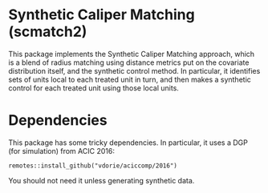 # Synthetic Caliper Matching (scmatch2)

This package implements the Synthetic Caliper Matching approach, which is a blend of radius matching using distance metrics put on the covariate distribution itself, and the synthetic control method.
In particular, it identifies sets of units local to each treated unit in turn, and then makes a synthetic control for each treated unit using those local units.





# Dependencies

This package has some tricky dependencies.
In particular, it uses a DGP (for simulation) from ACIC 2016:
```
remotes::install_github("vdorie/aciccomp/2016")
```
You should not need it unless generating synthetic data.
